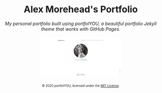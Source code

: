 <div align="center">
    <h1>Alex Morehead's Portfolio</h1>
    <i>My personal portfolio built using portfolYOU, a beautiful portfolio Jekyll theme that works with GitHub Pages.</i>
    <br><br>
    <span style="display: block; margin-left: auto; margin-right: auto; width: 50%"><img src="screenshot.gif"></span>
    <br/>
    <sub><sup>© 2020 portfolYOU, licensed under the <a href="./LICENSE">MIT License</a>.</sup></sub>
</div>
